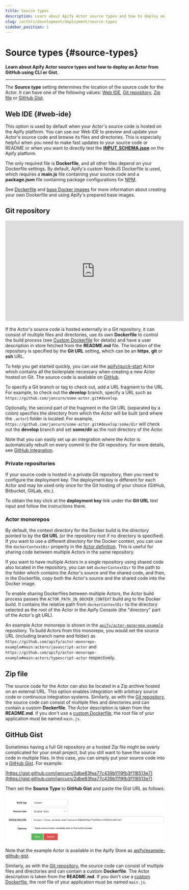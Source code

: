 ```yaml
---
title: Source types
description: Learn about Apify Actor source types and how to deploy an Actor from GitHub using CLI or Gist.
slug: /actors/development/deployment/source-types
sidebar_position: 1
---
```


# Source types {#source-types}

**Learn about Apify Actor source types and how to deploy an Actor from GitHub using CLI or Gist.**

---

The **Source type** setting determines the location of the source code for the Actor. It can have one of the following values: [Web IDE](#web-ide), [Git repository](#git-repository), [Zip file](#zip-file) or [GitHub Gist](#github-gist).

## Web IDE {#web-ide}

This option is used by default when your Actor's source code is hosted on the Apify platform. You can use our Web IDE to preview and update your Actor's source code and browse its files and directories. This is especially helpful when you need to make fast updates to your source code or README or when you want to directly test the [**INPUT_SCHEMA.json**](../actor_definition/input_schema/index.md) on the Apify platform.

The only required file is **Dockerfile**, and all other files depend on your Dockerfile settings. By default, Apify's custom NodeJS Dockerfile is used, which requires a **main.js** file containing your source code and a **package.json** file containing package configurations for [NPM](https://www.npmjs.com/).

See [Dockerfile](../actor_definition/docker.md#custom-dockerfile) and [base Docker images](../actor_definition/docker.md#base-docker-images) for more information about creating your own Dockerfile and using Apify's prepared base images.

## [](#git-repository)Git repository

<iframe width="560" height="315" src="https://www.youtube-nocookie.com/embed/NEzT_p_RE1Q" title="YouTube video player" frameborder="0" allow="accelerometer; autoplay; clipboard-write; encrypted-media; gyroscope; picture-in-picture; web-share" allowfullscreen></iframe>

If the Actor's source code is hosted externally in a Git repository, it can consist of multiple files and directories, use its own **Dockerfile** to control the build process (see [Custom Dockerfile](../actor_definition/docker.md#custom-dockerfile) for details) and have a user description in store fetched from the <strong>README.md</strong> file. The location of the repository is specified by the **Git URL** setting, which can be an **https**, **git** or **ssh** URL.

[//]: # (TODO: It's pretty outdated, we should probably update the Actor too)
To help you get started quickly, you can use the [apify/quick-start](https://apify.com/apify/quick-start) Actor which contains all the boilerplate necessary when creating a new Actor hosted on Git. The source code is available on [GitHub](https://github.com/apify/actor-quick-start).

To specify a Git branch or tag to check out, add a URL fragment to the URL. For example, to check out the **develop** branch, specify a URL such as `https://github.com/jancurn/some-actor.git#develop`.

Optionally, the second part of the fragment in the Git URL (separated by a colon) specifies the directory from which the Actor will be built (and where the `.actor`) folder is located. For example, `https://github.com/jancurn/some-actor.git#develop:some/dir` will check out the **develop** branch and set **some/dir** as the root directory of the Actor.

Note that you can easily set up an integration where the Actor is automatically rebuilt on every commit to the Git repository. For more details, see [GitHub integration](../../../integrations/github.md).

### [](#private-repositories)Private repositories

If your source code is hosted in a private Git repository, then you need to configure the deployment key. The deployment key is different for each Actor and may be used only once for the Git hosting of your choice (GitHub, Bitbucket, GitLab, etc.).

To obtain the key click at the **deployment key** link under the **Git URL** text input and follow the instructions there.

### [](#actor-monorepos)Actor monorepos

By default, the context directory for the Docker build is the directory pointed to by the **Git URL** (or the repository root if no directory is specified). If you want to use a different directory for the Docker context, you can use the `dockerContextDir` property in the [Actor definition](../actor_definition/actor_json.md). This is useful for sharing code between multiple Actors in the same repository.

If you want to have multiple Actors in a single repository using shared code also located in the repository, you can set `dockerContextDir` to the path to the folder which contains the Actor's source and the shared code, and then, in the Dockerfile, copy both the Actor's source and the shared code into the Docker image.

To enable sharing Dockerfiles between multiple Actors, the Actor build process passes the `ACTOR_PATH_IN_DOCKER_CONTEXT` build arg to the Docker build.
It contains the relative path from `dockerContextDir` to the directory selected as the root of the Actor in the Apify Console (the "directory" part of the Actor's git URL).

An example Actor monorepo is shown in the [`apify/actor-monorepo-example`](https://github.com/apify/actor-monorepo-example) repository. To build Actors from this monorepo, you would set the source URL (including branch name and folder) as `https://github.com/apify/actor-monorepo-example#main:actors/javascript-actor` and `https://github.com/apify/actor-monorepo-example#main:actors/typescript-actor` respectively.

## [](#zip-file)Zip file

The source code for the Actor can also be located in a Zip archive hosted on an external URL. This option enables integration with arbitrary source code or continuous integration systems. Similarly, as with the [Git repository](#git-repository), the source code can consist of multiple files and directories and can contain a custom **Dockerfile**. The Actor description is taken from the <strong>README.md</strong>. If you don't use a [custom Dockerfile](../actor_definition/docker.md#custom-dockerfile), the root file of your application must be named `main.js`.

## [](#github-gist)GitHub Gist

Sometimes having a full Git repository or a hosted Zip file might be overly complicated for your small project, but you still want to have the source code in multiple files. In this case, you can simply put your source code into a [GitHub Gist](https://gist.github.com/). For example:

[//]: # (TODO: It's pretty outdated, we should probably update the Actor too)
[https://gist.github.com/jancurn/2dbe83fea77c439b1119fb3f118513e7](https://gist.github.com/jancurn/2dbe83fea77c439b1119fb3f118513e7)

Then set the **Source Type** to **GitHub Gist** and paste the Gist URL as follows:

![GitHub Gist settings](./images/source-types-gist-settings.png)

Note that the example Actor is available in the Apify Store as [apify/example-github-gist](https://apify.com/apify/example-github-gist).

Similarly, as with the [Git repository](#git-repository), the source code can consist of multiple files and directories and can contain a custom **Dockerfile**. The Actor description is taken from the <strong>README.md</strong>. If you don't use a [custom Dockerfile](../actor_definition/docker.md#custom-dockerfile), the root file of your application must be named `main.js`.
